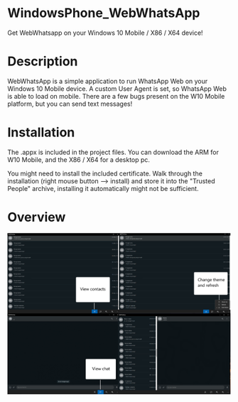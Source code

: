 # WindowsPhone_WebWhatsApp
Get WebWhatsapp on your Windows 10 Mobile / X86 / X64 device! 

# Description
WebWhatsApp is a simple application to run WhatsApp Web on your Windows 10 Mobile device. A custom User Agent is set, so WhatsApp Web is able to load on mobile. There are a few bugs present on the W10 Mobile platform, but you can send text messages!   

# Installation
The .appx is included in the project files. You can download the ARM for W10 Mobile, and the X86 / X64 for a desktop pc.

You might need to install the included certificate. Walk through the installation (right mouse button --> install) and store it into the "Trusted People" archive, installing it automatically might not be sufficient. 

# Overview
![Screenshot](WebWhatsApp_overview.png)
